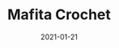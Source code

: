 ---
title: Mafita Crochet
date: 2021-01-21
key: 'mafitacrochet'
technologies:
  - Diseño personalizado
  - CSS Vainilla
  - JS Vainilla
clientURL: https://www.mafitacrochet.netlify.app
image: './src/assets/images/projects/mafita.png'
alt: 'Captura de pantalla del sitio web mafitacrochet.netlify.app'
lead: "Pequeña galería de los tejidos a crochet de mi mamá, todos para bebés de hasta 1 año. Este es mi segundo 'sitio oficial' listo para producción. Ahora estoy haciéndole un rediseño y cuando esté listo le compro un dominio para que sea más oficial."
tags: 'featured'
---